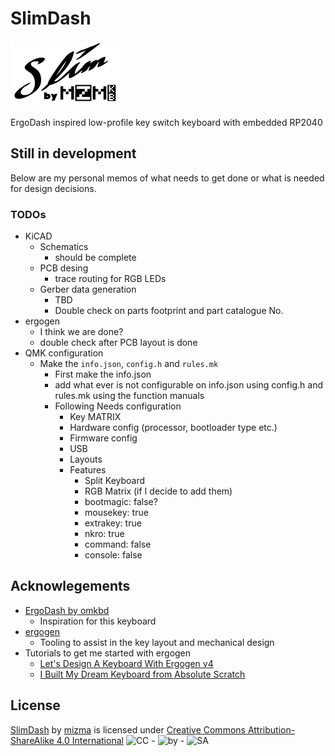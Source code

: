 # SlimDash

![SlimDash-Logo](./Assets/SlimDash_Logo-small.png)

ErgoDash inspired low-profile key switch keyboard with embedded RP2040

## Still in development

Below are my personal memos of what needs to get done or what
is needed for design decisions.

### TODOs

* KiCAD
  * Schematics
    * should be complete
  * PCB desing
    * trace routing for RGB LEDs
  * Gerber data generation
    * TBD
    * Double check on parts footprint and part catalogue No.
* ergogen
  * I think we are done?
  * double check after PCB layout is done
* QMK configuration
  * Make the `info.json`, `config.h` and `rules.mk`
    * First make the info.json
    * add what ever is not configurable on info.json using config.h and rules.mk
      using the function manuals
    * Following Needs configuration
      * Key MATRIX
      * Hardware config (processor, bootloader type etc.)
      * Firmware config
      * USB
      * Layouts
      * Features
        * Split Keyboard
        * RGB Matrix (if I decide to add them)
        * bootmagic: false?
        * mousekey: true
        * extrakey: true
        * nkro: true
        * command: false
        * console: false

## Acknowlegements

* [ErgoDash by omkbd](https://github.com/omkbd/ErgoDash)
  * Inspiration for this keyboard
* [ergogen](https://github.com/ergogen/ergogen)
  * Tooling to assist in the key layout and mechanical design
* Tutorials to get me started with ergogen
  * [Let's Design A Keyboard With Ergogen v4](https://flatfootfox.com/ergogen-part2-outlines/)
  * [I Built My Dream Keyboard from Absolute Scratch](https://www.youtube.com/watch?v=7UXsD7nSfDY)

## License

[SlimDash](https://github.com/mizma/SlimDash) by
[mizma](https://github.com/mizma) is licensed under
[Creative Commons Attribution-ShareAlike 4.0 International](https://creativecommons.org/licenses/by-sa/4.0/?ref=chooser-v1)
<img alt='CC' src='https://mirrors.creativecommons.org/presskit/icons/cc.svg?ref=chooser-v1' height='16pt'> -
<img alt='by' src='https://mirrors.creativecommons.org/presskit/icons/by.svg?ref=chooser-v1' height='16pt'> -
<img alt='SA' src='https://mirrors.creativecommons.org/presskit/icons/sa.svg?ref=chooser-v1' height='16pt'>
